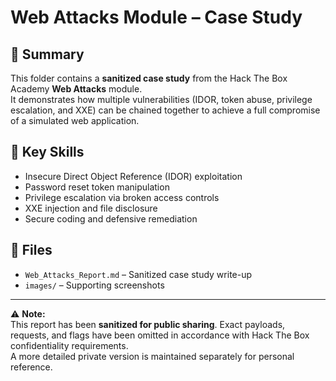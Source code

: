 # Web Attacks Module – Case Study

## 📖 Summary
This folder contains a **sanitized case study** from the Hack The Box Academy **Web Attacks** module.  
It demonstrates how multiple vulnerabilities (IDOR, token abuse, privilege escalation, and XXE) can be chained together to achieve a full compromise of a simulated web application.

## 🔑 Key Skills
- Insecure Direct Object Reference (IDOR) exploitation  
- Password reset token manipulation  
- Privilege escalation via broken access controls  
- XXE injection and file disclosure  
- Secure coding and defensive remediation  

## 📂 Files
- `Web_Attacks_Report.md` – Sanitized case study write-up  
- `images/` – Supporting screenshots  

---

⚠️ **Note:**  
This report has been **sanitized for public sharing**. Exact payloads, requests, and flags have been omitted in accordance with Hack The Box confidentiality requirements.  
A more detailed private version is maintained separately for personal reference.
